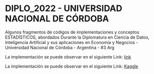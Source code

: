 # DIPLO_2022 - UNIVERSIDAD NACIONAL DE CÓRDOBA 

Algunos fragmentos de códigos de implementaciones y conceptos ESTADÍSTICOS, abordados Durante la Diplomatura en Ciencia de Datos, Inteligencia Artificial y sus aplicaciones en Economía y Negocios -  Universidad Nacional de Córdoba - Argentina - #3  Arg

La implementación se puede observar en el siguiente Link: [link](https://www.linkedin.com/in/mauricio-lugo-71b45a1b8/)

La implementación se puede observar en el siguiente Link: [Kaggle](https://www.kaggle.com/mauriciolugo/code) 

